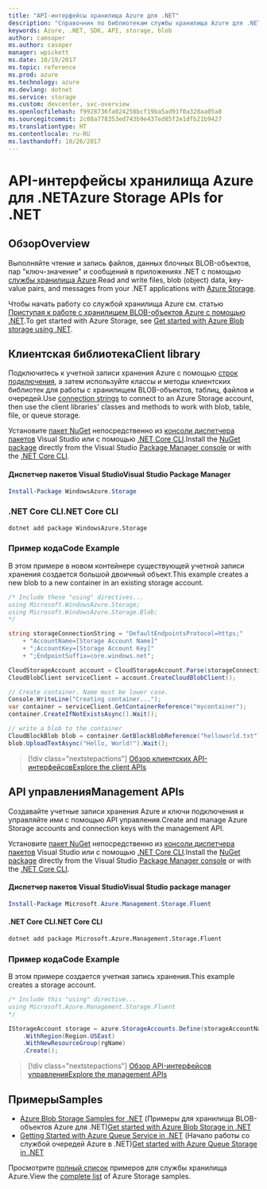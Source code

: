```yaml
---
title: "API-интерфейсы хранилища Azure для .NET"
description: "Справочник по библиотекам службы хранилища Azure для .NET"
keywords: Azure, .NET, SDK, API, storage, blob
author: camsoper
ms.author: casoper
manager: wpickett
ms.date: 10/19/2017
ms.topic: reference
ms.prod: azure
ms.technology: azure
ms.devlang: dotnet
ms.service: storage
ms.custom: devcenter, svc-overview
ms.openlocfilehash: f9928736fa024258bcf19ba5ad91f0a328aa05a8
ms.sourcegitcommit: 2c08a778353ed743b9e437ed85f2e1dfb21b9427
ms.translationtype: HT
ms.contentlocale: ru-RU
ms.lasthandoff: 10/26/2017
---
```

# <a name="azure-storage-apis-for-net"></a><span data-ttu-id="74277-104">API-интерфейсы хранилища Azure для .NET</span><span class="sxs-lookup"><span data-stu-id="74277-104">Azure Storage APIs for .NET</span></span>

## <a name="overview"></a><span data-ttu-id="74277-105">Обзор</span><span class="sxs-lookup"><span data-stu-id="74277-105">Overview</span></span>

<span data-ttu-id="74277-106">Выполняйте чтение и запись файлов, данных блочных BLOB-объектов, пар "ключ-значение" и сообщений в приложениях .NET с помощью [службы хранилища Azure](https://review.docs.microsoft.com/en-us/azure/storage/storage-introduction).</span><span class="sxs-lookup"><span data-stu-id="74277-106">Read and write files, blob (object) data, key-value pairs, and messages from your .NET applications with [Azure Storage](https://review.docs.microsoft.com/en-us/azure/storage/storage-introduction).</span></span>

<span data-ttu-id="74277-107">Чтобы начать работу со службой хранилища Azure см. статью [Приступая к работе с хранилищем BLOB-объектов Azure с помощью .NET](/azure/storage/storage-dotnet-how-to-use-blobs).</span><span class="sxs-lookup"><span data-stu-id="74277-107">To get started with Azure Storage, see [Get started with Azure Blob storage using .NET](/azure/storage/storage-dotnet-how-to-use-blobs).</span></span>

## <a name="client-library"></a><span data-ttu-id="74277-108">Клиентская библиотека</span><span class="sxs-lookup"><span data-stu-id="74277-108">Client library</span></span>

<span data-ttu-id="74277-109">Подключитесь к учетной записи хранения Azure с помощью [строк подключения](/azure/storage/storage-create-storage-account#manage-your-storage-account), а затем используйте классы и методы клиентских библиотек для работы с хранилищем BLOB-объектов, таблиц, файлов и очередей.</span><span class="sxs-lookup"><span data-stu-id="74277-109">Use [connection strings](/azure/storage/storage-create-storage-account#manage-your-storage-account) to connect to an Azure Storage account, then use the client libraries' classes and methods to work with blob, table, file, or queue storage.</span></span>

<span data-ttu-id="74277-110">Установите [пакет NuGet](https://www.nuget.org/packages/WindowsAzure.Storage) непосредственно из [консоли диспетчера пакетов][PackageManager] Visual Studio или с помощью [.NET Core CLI][DotNetCLI].</span><span class="sxs-lookup"><span data-stu-id="74277-110">Install the [NuGet package](https://www.nuget.org/packages/WindowsAzure.Storage) directly from the Visual Studio [Package Manager console][PackageManager] or with the [.NET Core CLI][DotNetCLI].</span></span>

#### <a name="visual-studio-package-manager"></a><span data-ttu-id="74277-111">Диспетчер пакетов Visual Studio</span><span class="sxs-lookup"><span data-stu-id="74277-111">Visual Studio Package Manager</span></span>

```powershell
Install-Package WindowsAzure.Storage
```

### <a name="net-core-cli"></a><span data-ttu-id="74277-112">.NET Core CLI</span><span class="sxs-lookup"><span data-stu-id="74277-112">.NET Core CLI</span></span>

```bash
dotnet add package WindowsAzure.Storage
```

### <a name="code-example"></a><span data-ttu-id="74277-113">Пример кода</span><span class="sxs-lookup"><span data-stu-id="74277-113">Code Example</span></span>

<span data-ttu-id="74277-114">В этом примере в новом контейнере существующей учетной записи хранения создается большой двоичный объект.</span><span class="sxs-lookup"><span data-stu-id="74277-114">This example creates a new blob to a new container in an existing storage account.</span></span>

```csharp
/* Include these "using" directives...
using Microsoft.WindowsAzure.Storage;
using Microsoft.WindowsAzure.Storage.Blob;
*/

string storageConnectionString = "DefaultEndpointsProtocol=https;"
    + "AccountName=[Storage Account Name]"
    + ";AccountKey=[Storage Account Key]"
    + ";EndpointSuffix=core.windows.net";

CloudStorageAccount account = CloudStorageAccount.Parse(storageConnectionString);
CloudBlobClient serviceClient = account.CreateCloudBlobClient();

// Create container. Name must be lower case.
Console.WriteLine("Creating container...");
var container = serviceClient.GetContainerReference("mycontainer");
container.CreateIfNotExistsAsync().Wait();

// write a blob to the container
CloudBlockBlob blob = container.GetBlockBlobReference("helloworld.txt");
blob.UploadTextAsync("Hello, World!").Wait();
```

> [!div class="nextstepactions"]
> [<span data-ttu-id="74277-115">Обзор клиентских API-интерфейсов</span><span class="sxs-lookup"><span data-stu-id="74277-115">Explore the client APIs</span></span>](/dotnet/api/overview/azure/storage/client)

## <a name="management-apis"></a><span data-ttu-id="74277-116">API управления</span><span class="sxs-lookup"><span data-stu-id="74277-116">Management APIs</span></span>

<span data-ttu-id="74277-117">Создавайте учетные записи хранения Azure и ключи подключения и управляйте ими с помощью API управления.</span><span class="sxs-lookup"><span data-stu-id="74277-117">Create and manage Azure Storage accounts and connection keys with the management API.</span></span>

<span data-ttu-id="74277-118">Установите [пакет NuGet](https://www.nuget.org/packages/Microsoft.Azure.Management.Storage.Fluent) непосредственно из [консоли диспетчера пакетов][PackageManager] Visual Studio или с помощью [.NET Core CLI][DotNetCLI].</span><span class="sxs-lookup"><span data-stu-id="74277-118">Install the [NuGet package](https://www.nuget.org/packages/Microsoft.Azure.Management.Storage.Fluent) directly from the Visual Studio [Package Manager console][PackageManager] or with the [.NET Core CLI][DotNetCLI].</span></span>

#### <a name="visual-studio-package-manager"></a><span data-ttu-id="74277-119">Диспетчер пакетов Visual Studio</span><span class="sxs-lookup"><span data-stu-id="74277-119">Visual Studio package manager</span></span>

```powershell
Install-Package Microsoft.Azure.Management.Storage.Fluent
```

#### <a name="net-core-cli"></a><span data-ttu-id="74277-120">.NET Core CLI</span><span class="sxs-lookup"><span data-stu-id="74277-120">.NET Core CLI</span></span>

````bash
dotnet add package Microsoft.Azure.Management.Storage.Fluent
````

### <a name="code-example"></a><span data-ttu-id="74277-121">Пример кода</span><span class="sxs-lookup"><span data-stu-id="74277-121">Code Example</span></span>

<span data-ttu-id="74277-122">В этом примере создается учетная запись хранения.</span><span class="sxs-lookup"><span data-stu-id="74277-122">This example creates a storage account.</span></span>

```csharp
/* Include this "using" directive...
using Microsoft.Azure.Management.Storage.Fluent
*/

IStorageAccount storage = azure.StorageAccounts.Define(storageAccountName)
    .WithRegion(Region.USEast)
    .WithNewResourceGroup(rgName)
    .Create();
```

> [!div class="nextstepactions"]
> [<span data-ttu-id="74277-123">Обзор API-интерфейсов управления</span><span class="sxs-lookup"><span data-stu-id="74277-123">Explore the management APIs</span></span>](/dotnet/api/overview/azure/storage/management)

## <a name="samples"></a><span data-ttu-id="74277-124">Примеры</span><span class="sxs-lookup"><span data-stu-id="74277-124">Samples</span></span>

* <span data-ttu-id="74277-125">[Azure Blob Storage Samples for .NET](https://azure.microsoft.com/resources/samples/storage-blob-dotnet-getting-started/) (Примеры для хранилища BLOB-объектов Azure для .NET)</span><span class="sxs-lookup"><span data-stu-id="74277-125">[Get started with Azure Blob Storage in .NET](https://azure.microsoft.com/resources/samples/storage-blob-dotnet-getting-started/)</span></span> 
* <span data-ttu-id="74277-126">[Getting Started with Azure Queue Service in .NET](https://azure.microsoft.com/resources/samples/storage-queue-dotnet-getting-started/) (Начало работы со службой очередей Azure в .NET)</span><span class="sxs-lookup"><span data-stu-id="74277-126">[Get started with Azure Queue Storage in .NET](https://azure.microsoft.com/resources/samples/storage-queue-dotnet-getting-started/)</span></span>

<span data-ttu-id="74277-127">Просмотрите [полный список](https://azure.microsoft.com/resources/samples/?platform=dotnet&term=storage) примеров для службы хранилища Azure.</span><span class="sxs-lookup"><span data-stu-id="74277-127">View the [complete list](https://azure.microsoft.com/resources/samples/?platform=dotnet&term=storage) of Azure Storage samples.</span></span>

[PackageManager]: https://docs.microsoft.com/nuget/tools/package-manager-console
[DotNetCLI]: https://docs.microsoft.com/dotnet/core/tools/dotnet-add-package
